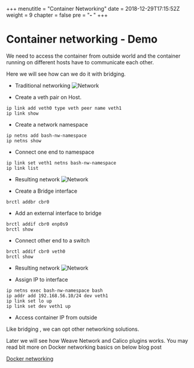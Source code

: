 +++
menutitle = "Container Networking"
date = 2018-12-29T17:15:52Z
weight = 9
chapter = false
pre = "<b>- </b>"
+++

# Container networking - Demo

We need to access the container from outside world and the container running on different hosts have to communicate each other.

Here we will see how can we do it with bridging.

* Traditional networking
![Network](/images/nw-traditional.png?classes=shadow)

* Create a veth pair on Host.
```
ip link add veth0 type veth peer name veth1
ip link show
```

* Create a network namespace
```
ip netns add bash-nw-namespace
ip netns show
```

* Connect one end to namespace
```
ip link set veth1 netns bash-nw-namespace
ip link list
```
* Resulting network
![Network](/images/nw-namespace.png?classes=shadow)

* Create a Bridge interface
```
brctl addbr cbr0
```

* Add an external interface to bridge
```
brctl addif cbr0 enp0s9
brctl show
```

* Connect other end to a switch
```
brctl addif cbr0 veth0
brctl show
```
* Resulting network
![Network](/images/nw-namespace-with-bridge.png?classes=shadow)

* Assign IP to interface
```
ip netns exec bash-nw-namespace bash
ip addr add 192.168.56.10/24 dev veth1
ip link set lo up
ip link set dev veth1 up
```

* Access container IP from outside

Like bridging , we can opt other networking solutions.

Later we will see how Weave Network and Calico plugins works.
You may read bit more on Docker networking basics on below blog post

[Docker networking](https://blog.docker.com/2016/12/understanding-docker-networking-drivers-use-cases/)

